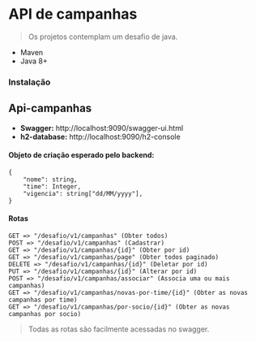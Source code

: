 # API de campanhas
> Os projetos contemplam um desafio de java.

- Maven
- Java 8+

### Instalação

## Api-campanhas

- **Swagger:** http://localhost:9090/swagger-ui.html
- **h2-database:** http://localhost:9090/h2-console


#### Objeto de criação esperado pelo backend:

```
{ 
	"nome": string, 
	"time": Integer, 
	"vigencia": string["dd/MM/yyyy"],
}
```

#### Rotas

```
GET => "/desafio/v1/campanhas" (Obter todos)
POST => "/desafio/v1/campanhas" (Cadastrar)
GET => "/desafio/v1/campanhas/{id}" (Obter por id)
GET => "/desafio/v1/campanhas/page" (Obter todos paginado)
DELETE => "/desafio/v1/campanhas/{id}" (Deletar por id)
PUT => "/desafio/v1/campanhas/{id}" (Alterar por id)
POST => "/desafio/v1/campanhas/associar" (Associa uma ou mais campanhas)
GET => "/desafio/v1/campanhas/novas-por-time/{id}" (Obter as novas campanhas por time)
GET => "/desafio/v1/campanhas/por-socio/{id}" (Obter as novas campanhas por socio)
```
> Todas as rotas são facilmente acessadas no swagger.
